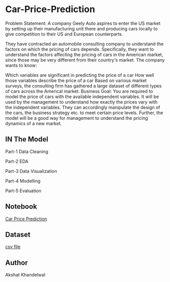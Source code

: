 # Car-Price-Prediction
Problem Statement: A  company Geely Auto aspires to enter the US market by setting up their manufacturing unit there and producing cars locally to give competition to their US and European counterparts.

They have contracted an automobile consulting company to understand the factors on which the pricing of cars depends. Specifically, they want to understand the factors affecting the pricing of cars in the American market, since those may be very different from their country's market. The company wants to know:

Which variables are significant in predicting the price of a car
How well those variables describe the price of a car Based on various market surveys, the consulting firm has gathered a large dataset of different types of cars across the Americal market.
Business Goal: You are required to model the price of cars with the available independent variables. It will be used by the management to understand how exactly the prices vary with the independent variables. They can accordingly manipulate the design of the cars, the business strategy etc. to meet certain price levels. Further, the model will be a good way for management to understand the pricing dynamics of a new market.


## IN The Model
Part-1 Data Cleaning

Part-2 EDA

Part-3 Data Visualization

Part-4 Modelling

Part-5 Evaluation


## Notebook

[Car Price Prediction](https://github.com/akshatkhandelwal2000/Car-Price-Prediction/blob/main/Car%20Price%20Prediction.ipynb)


## Dataset

[csv file](https://github.com/akshatkhandelwal2000/Car-Price-Prediction/blob/main/CarPrice_Assignment.csv)


## Author 
Akshat Khandelwal

